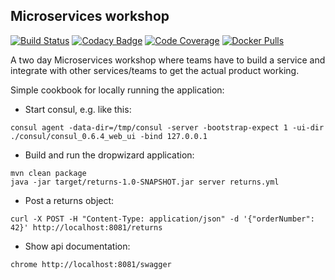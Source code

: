 ## Microservices workshop

[![Build Status](https://travis-ci.org/srid99/microservice-workshop-returns.svg?branch=master)](https://travis-ci.org/srid99/microservice-workshop-returns)
[![Codacy Badge](https://api.codacy.com/project/badge/Grade/46a68773dec24b0198e9171f9af56ae3)](https://www.codacy.com/app/srid99/microservice-workshop-returns)
[![Code Coverage](https://api.codacy.com/project/badge/coverage/46a68773dec24b0198e9171f9af56ae3)](https://www.codacy.com/app/srid99/microservice-workshop-returns)
[![Docker Pulls](https://img.shields.io/docker/pulls/srid99/microservices-workshop.svg?maxAge=2592000)](https://hub.docker.com/r/srid99/microservices-workshop/)

A two day Microservices workshop where teams have to build a service and integrate with other services/teams to get the actual product working.


Simple cookbook for locally running the application:

* Start consul, e.g. like this:
```shell
consul agent -data-dir=/tmp/consul -server -bootstrap-expect 1 -ui-dir ./consul/consul_0.6.4_web_ui -bind 127.0.0.1
```
* Build and run the dropwizard application:
```shell
mvn clean package
java -jar target/returns-1.0-SNAPSHOT.jar server returns.yml
```
* Post a returns object:
```shell
curl -X POST -H "Content-Type: application/json" -d '{"orderNumber": 42}' http://localhost:8081/returns
```
* Show api documentation:
```shell
chrome http://localhost:8081/swagger
```
